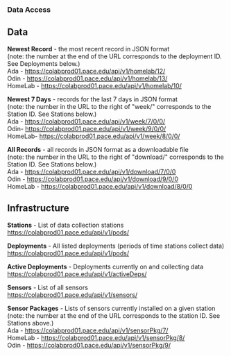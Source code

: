 ### Data Access

## Data
**Newest Record** - the most recent record in JSON format<br>
(note: the number at the end of the URL corresponds to the deployment ID. See Deployments below.)<br>
Ada - <a href="https://colabprod01.pace.edu/api/v1/homelab/12/">https://colabprod01.pace.edu/api/v1/homelab/12/</a><br>
Odin - <a href="https://colabprod01.pace.edu/api/v1/homelab/13/">https://colabprod01.pace.edu/api/v1/homelab/13/</a><br>
HomeLab - <a href="https://colabprod01.pace.edu/api/v1/homelab/10/">https://colabprod01.pace.edu/api/v1/homelab/10/</a>

**Newest 7 Days** - records for the last 7 days in JSON format<br>
(note: the number in the URL to the right of "week/" corresponds to the Station ID. See Stations below.)<br>
Ada - <a href="https://colabprod01.pace.edu/api/v1/week/7/0/0/">https://colabprod01.pace.edu/api/v1/week/7/0/0/</a><br>
Odin- <a href="https://colabprod01.pace.edu/api/v1/week/9/0/0/">https://colabprod01.pace.edu/api/v1/week/9/0/0/</a><br>
HomeLab- <a href="https://colabprod01.pace.edu/api/v1/week/8/0/0/">https://colabprod01.pace.edu/api/v1/week/8/0/0/</a>

**All Records** - all records in JSON format as a downloadable file<br>
(note: the number in the URL to the right of "download/" corresponds to the Station ID. See Stations below.)<br>
Ada - <a href="https://colabprod01.pace.edu/api/v1/download/7/0/0">https://colabprod01.pace.edu/api/v1/download/7/0/0</a><br>
Odin - <a href="https://colabprod01.pace.edu/api/v1/download/9/0/0">https://colabprod01.pace.edu/api/v1/download/9/0/0</a><br>
HomeLab - <a href="https://colabprod01.pace.edu/api/v1/download/8/0/0">https://colabprod01.pace.edu/api/v1/download/8/0/0</a>


## Infrastructure

**Stations** - List of data collection stations<br>
<a href="https://colabprod01.pace.edu/api/v1/pods/">https://colabprod01.pace.edu/api/v1/pods/</a>

**Deployments** - All listed deployments (periods of time stations collect data)<br>
<a href="https://colabprod01.pace.edu/api/v1/pods/">https://colabprod01.pace.edu/api/v1/pods/</a>

**Active Deployments** - Deployments currently on and collecting data<br>
<a href="https://colabprod01.pace.edu/api/v1/activeDeps/">https://colabprod01.pace.edu/api/v1/activeDeps/</a>

**Sensors** - List of all sensors<br>
<a href="https://colabprod01.pace.edu/api/v1/sensors/">https://colabprod01.pace.edu/api/v1/sensors/</a>

**Sensor Packages** - Lists of sensors currently installed on a given station<br>
(note: the number at the end of the URL corresponds to the station ID. See Stations above.)<br>
Ada - <a href="https://colabprod01.pace.edu/api/v1/sensorPkg/7/">https://colabprod01.pace.edu/api/v1/sensorPkg/7/</a><br>
HomeLab - <a href="https://colabprod01.pace.edu/api/v1/sensorPkg/8/">https://colabprod01.pace.edu/api/v1/sensorPkg/8/</a><br>
Odin - <a href="https://colabprod01.pace.edu/api/v1/sensorPkg/9/">https://colabprod01.pace.edu/api/v1/sensorPkg/9/</a>